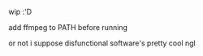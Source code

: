 wip :'D

add ffmpeg to PATH before running

or not i suppose disfunctional software's pretty cool ngl
